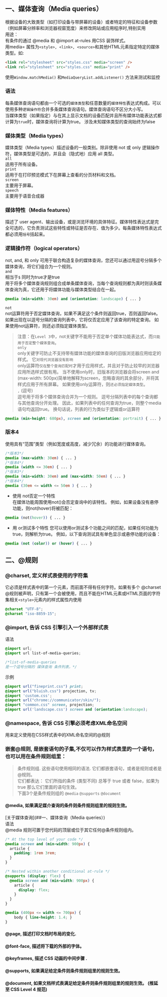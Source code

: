 ## 一、媒体查询（Media queries）
根据设备的大致类型（如打印设备与带屏幕的设备）或者特定的特征和设备参数（例如屏幕分辨率和浏览器视窗宽度）来修改网站或应用程序时,特别实用  
用途：  
有条件的通过 @media 和 @import at-rules 用CSS 装饰样式。  
用media= 属性为`<style>, <link>, <source>`和其他HTML元素指定特定的媒体类型。如:  
```html
<link rel="stylesheet" src="styles.css" media="screen" />
<link rel="stylesheet" src="styles.css" media="print" />
```
使用`Window.matchMedia()` 和`MediaQueryList.addListener()` 方法来测试和监控   
### 语法
每条媒体查询语句都由一个可选的`媒体类型`和任意数量的`媒体特性`表达式构成。可以使用多种`逻辑操作符`合并多条媒体查询语句。媒体查询语句不区分大小写。  
当媒体类型（如果指定）与在其上显示文档的设备匹配并且所有媒体功能表达式都计算为`true`时，媒体查询将计算为true。 涉及未知媒体类型的查询始终为false  
### 媒体类型（Media types）
媒体类型（Media types）描述设备的一般类别。除非使用 not 或 only 逻辑操作符，媒体类型是可选的，并且会（隐式地）应用 all 类型。    
`all`  
适用于所有设备。  
`print`  
适用于在打印预览模式下在屏幕上查看的分页材料和文档。  
`screen`  
主要用于屏幕。   
`speech`    
主要用于语音合成器   
### 媒体特性（Media features）
描述了 user agent、输出设备，或是浏览环境的具体特征。媒体特性表达式是完全可选的，它负责测试这些特性或特征是否存在、值为多少。每条媒体特性表达式都必须用`括号`括起来。
### 逻辑操作符（logical operators） 
not, and, 和 only 可用于联合构造复杂的媒体查询，您还可以通过用逗号分隔多个媒体查询，将它们组合为一个规则。    
`and`  
相当于`$` 同时为true才是true   
用于将多个媒体查询规则组合成单条媒体查询，当每个查询规则都为真时则该条媒体查询为真，它还用于将媒体功能与媒体类型结合在一起。  
```css
@media (min-width: 30em) and (orientation: landscape) { ... }
```
`not`  
not运算符用于否定媒体查询，如果不满足这个条件则返回true，否则返回false。 如果出现在以逗号分隔的查询列表中，它将仅否定应用了该查询的特定查询。 如果使用not运算符，则还必须指定媒体类型。   
>注意：在`Level 3`中，not关键字不能用于否定单个媒体功能表达式，而`只能用于否定整个媒体查询`。  
`only`   
only关键字可防止不支持带有媒体功能的媒体查询的旧版浏览器应用给定的样式。 它`对现代浏览器没有影响`  
only运算符`仅在整个查询匹配时`才用于应用样式，并且对于防止较早的浏览器应用所选样式很有用。 当不使用only时，旧版本的浏览器会将screen and (max-width: 500px)简单地解释为screen，忽略查询的其余部分，并将其样式应用于所有屏幕。 如果使用only运算符，则`还必须指定媒体类型`。  
`,` (逗号)  
逗号用于将多个媒体查询合并为一个规则。 逗号分隔列表中的每个查询都与其他查询分开处理。 因此，如果列表中的任何查询为true，则整个media语句均返回true。 换句话说，列表的行为类似于逻辑或or运算符  
```css
@media (min-height: 680px), screen and (orientation: portrait) { ... }
```

### 版本4
使用具有“范围”类型（例如宽度或高度，减少冗余）的功能进行媒体查询。
```css
/*版本3*/
@media (max-width: 30em) { ... }
/*版本4*/
@media (width <= 30em) { ... }
/*版本3*/
@media (min-width: 30em) and (max-width: 50em) { ... }
/*版本4*/
@media (30em <= width <= 50em ) { ... }
```
- 使用 not否定一个特性  
在媒体功能周围使用not()会否定查询中的该特性。 例如，如果设备没有悬停功能，则not(hover)将被匹配：
```css
@media (not(hover)) { ... }
```
- 用 or测试多个特性
您可以使用or测试多个功能之间的匹配，如果任何功能为true，则解析为true。 例如，以下查询测试具有单色显示或悬停功能的设备：
```css
@media (not (color)) or (hover) { ... }
```


## 二、@规则
### @charset, 定义样式表使用的字符集
它必须是样式表中的第一个元素，而前面不得有任何字符。如果有多个 @charset @规则被声明，只有第一个会被使用，而且不能在HTML元素或HTML页面的字符集相关`<style>`元素内的样式属性内使用
```css
@charset "UTF-8";
@charset "iso-8859-15";
```
### @import, 告诉 CSS 引擎引入一个外部样式表
语法
```css
@import url;
@import url list-of-media-queries;

/*list-of-media-queries
是一个逗号分隔的 媒体查询 条件列表，*/
```
示例
```css
@import url("fineprint.css") print;
@import url("bluish.css") projection, tv;
@import 'custom.css';
@import url("chrome://communicator/skin/");
@import "common.css" screen, projection;
@import url('landscape.css') screen and (orientation:landscape);
```
### @namespace, 告诉 CSS 引擎必须考虑XML命名空间
用来定义使用在CSS样式表中的XML命名空间的@规则

### 嵌套@规则, 是嵌套语句的子集,不仅可以作为样式表里的一个语句，也可以用在条件规则组里：
> 条件规则组. 这些语句使用相同的语法. 它们都嵌套语句，或者是规则或者是@规则。  
它们都表达： 它们所指的条件 (类型不同) 总等于 true 或者 false，如果为 true 那么它们里面的语句生效。  
下面3个是条件规则组的 `@media` `@supports` `@document`
#### @media, 如果满足媒介查询的条件则条件规则组里的规则生效。
[关于媒体查询](##一、媒体查询（Media queries）)  
语法  
@media 规则可置于您代码的顶层或位于其它任何@条件规则组内。
```css
/* At the top level of your code */
@media screen and (min-width: 900px) {
  article {
    padding: 1rem 3rem;
  }
}

/* Nested within another conditional at-rule */
@supports (display: flex) {
  @media screen and (min-width: 900px) {
    article {
      display: flex;
    }
  }
}

@media (400px <= width <= 700px) {
    body { line-height: 1.4; }
}
```
#### @page, 描述打印文档时布局的变化.
#### @font-face, 描述将下载的外部的字体。 
#### @keyframes, 描述 CSS 动画的中间步骤 . 
#### @supports, 如果满足给定条件则条件规则组里的规则生效。 
#### @document, 如果文档样式表满足给定条件则条件规则组里的规则生效。 (推延至 CSS Level 4 规范)